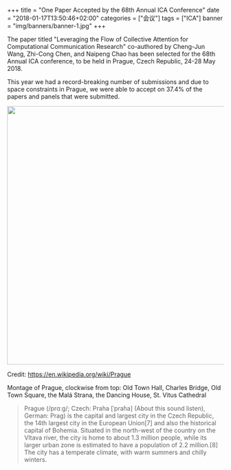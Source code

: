 +++
title = "One Paper Accepted by the 68th Annual ICA Conference"
date = "2018-01-17T13:50:46+02:00"
categories = ["会议"]
tags = ["ICA"]
banner = "img/banners/banner-1.jpg"
+++


The paper titled "Leveraging the Flow of Collective Attention for Computational Communication Research" co-authored by Cheng-Jun Wang, Zhi-Cong Chen, and Naipeng Chao has been selected for the 68th Annual ICA conference, to be held in Prague, Czech Republic, 24-28 May 2018.  

<!--more-->

This year we had a record-breaking number of submissions and due to space constraints in Prague, we were able to accept on 37.4% of the papers and panels that were submitted.



<img src="/img/blog/Prague_Collage_2017.png" width = 600px/>

Credit: https://en.wikipedia.org/wiki/Prague

Montage of Prague, clockwise from top: Old Town Hall, Charles Bridge, Old Town Square, the Malá Strana, the Dancing House, St. Vitus Cathedral

> Prague (/prɑːɡ/; Czech: Praha [ˈpraɦa] (About this sound listen), German: Prag) is the capital and largest city in the Czech Republic, the 14th largest city in the European Union[7] and also the historical capital of Bohemia. Situated in the north-west of the country on the Vltava river, the city is home to about 1.3 million people, while its larger urban zone is estimated to have a population of 2.2 million.[8] The city has a temperate climate, with warm summers and chilly winters.
